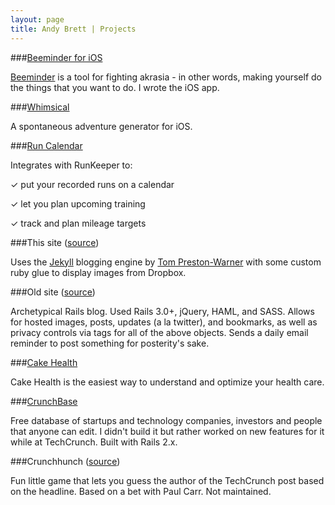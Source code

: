 ```yaml
---
layout: page
title: Andy Brett | Projects
---
```


###[Beeminder for iOS][9]

[Beeminder](https://www.beeminder.com) is a tool for fighting akrasia - in other words, making yourself do the things that you want to do. I wrote the iOS app.

###[Whimsical][0]

A spontaneous adventure generator for iOS.

###[Run Calendar][8]

Integrates with RunKeeper to:

✓ put your recorded runs on a calendar

✓ let you plan upcoming training

✓ track and plan mileage targets


###This site ([source][2])

Uses the [Jekyll][3] blogging engine by [Tom Preston-Warner][4] with some custom ruby glue to display images from Dropbox. 

###Old site ([source][5])

Archetypical Rails blog. Used Rails 3.0+, jQuery, HAML, and SASS. Allows for hosted images, posts, updates (a la twitter), and bookmarks, as well as privacy controls via tags for all of the above objects. Sends a daily email reminder to post something for posterity's sake.

###[Cake Health][1]

Cake Health is the easiest way to understand and optimize your health care.

###[CrunchBase][7]

Free database of startups and technology companies, investors and people that anyone can edit. I didn't build it but rather worked on new features for it while at TechCrunch. Built with Rails 2.x.

###Crunchhunch ([source][6])

Fun little game that lets you guess the author of the TechCrunch post based on the headline. Based on a bet with Paul Carr. Not maintained.

[0]: http://appstore.com/whimsical
[1]: http://cakehealth.com
[2]: https://github.com/andrewpbrett/andrewpbrett.github.com
[3]: https://github.com/mojombo/jekyll
[4]: https://github.com/mojombo
[5]: https://github.com/andrewpbrett/andy3.0
[6]: https://github.com/andrewpbrett/Crunchhunch
[7]: https://www.crunchbase.com
[8]: http://goruncalendar.com
[9]: http://appstore.com/beeminder

